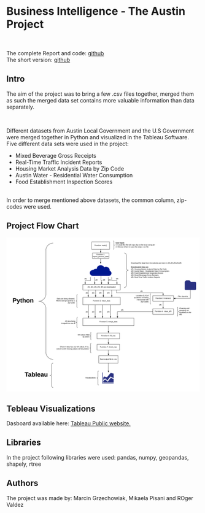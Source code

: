# Business Intelligence - The Austin Project

<br/>

The complete Report and code: [github](https://github.com/grzechowiak/Business-Intelligence-Project)
<br/>
The short version: [github](https://grzechowiak.github.io/posts/)
<br/>

## Intro

The aim of the project was to bring a few .csv files together, merged them as such the merged data set contains more valuable information than data separately.

<br/>

Different datasets from Austin Local Government and the U.S Government were merged together in Python and visualized in the Tableau Software. Five different data sets were used in the project:
<br/>
- Mixed Beverage Gross Receipts <br/> 
- Real-Time Traffic Incident Reports <br/>
- Housing Market Analysis Data by Zip Code <br/>
- Austin Water - Residential Water Consumption <br/>
- Food Establishment Inspection Scores 
<br/>
In order to merge mentioned above datasets, the common column, zip-codes were used.
<br/>

## Project Flow Chart
![The Structure of the Project](/img/ProjectFlowChart.png)


## Tebleau Visualizations
Dasboard available here: [Tableau Public website.](https://public.tableau.com/profile/grzechowiak#!/vizhome/Austin-BusinessIntelligenceProject/AustinTX)


## Libraries
In the project following libraries were used:
pandas, numpy, geopandas, shapely, rtree


## Authors
The project was made by: Marcin Grzechowiak, Mikaela Pisani and ROger Valdez